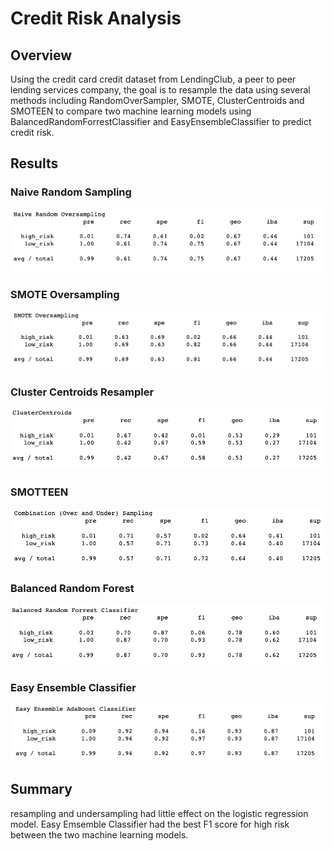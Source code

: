 # Credit Risk Analysis 

## Overview 
Using the credit card credit dataset from LendingClub, a peer to peer lending services company, the goal is to resample the data using several methods including RandomOverSampler, SMOTE, ClusterCentroids and SMOTEEN to compare two machine learning models using BalancedRandomForrestClassifier and EasyEnsembleClassifier to predict credit risk.    

## Results 

### Naive Random Sampling 
![](https://raw.githubusercontent.com/asanchez116/Credit_Risk_Analysis/master/Resources/Screen%20Shot%202020-12-09%20at%2012.00.35%20AM.png)
### SMOTE Oversampling 
![](https://raw.githubusercontent.com/asanchez116/Credit_Risk_Analysis/master/Resources/Screen%20Shot%202020-12-09%20at%2012.00.45%20AM.png)
### Cluster Centroids Resampler 
![](https://raw.githubusercontent.com/asanchez116/Credit_Risk_Analysis/master/Resources/Screen%20Shot%202020-12-09%20at%2012.00.56%20AM.png)
### SMOTTEEN
![](https://raw.githubusercontent.com/asanchez116/Credit_Risk_Analysis/master/Resources/Screen%20Shot%202020-12-09%20at%2012.01.08%20AM.png)
### Balanced Random Forest 
![](https://raw.githubusercontent.com/asanchez116/Credit_Risk_Analysis/master/Resources/Screen%20Shot%202020-12-08%20at%2011.59.57%20PM.png)
### Easy Ensemble Classifier 
![](https://raw.githubusercontent.com/asanchez116/Credit_Risk_Analysis/master/Resources/Screen%20Shot%202020-12-09%20at%2012.00.14%20AM.png)
## Summary
resampling and undersampling had little effect on the logistic regression model. 
Easy Emsemble Classifier had the best F1 score for high risk between the two machine learning models. 
